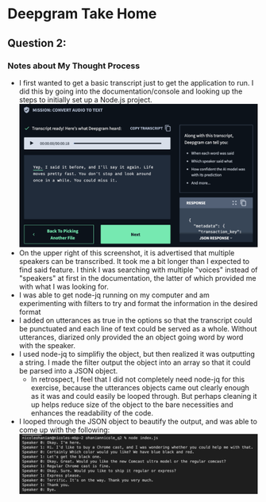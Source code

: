 # Deepgram Take Home
## Question 2:


### Notes about My Thought Process
* I first wanted to get a basic transcript just to get the application to run. I did this by going into the documentation/console and looking up the steps to initially set up a Node.js project.
![Screenshot of Deepgram Console](console_screenshot.png "Screenshot of Deepgram Console")
* On the upper right of this screenshot, it is advertised that multiple speakers can be transcribed. It took me a bit longer than I expected to find said feature. I think I was searching with multiple "voices" instead of "speakers" at first in the documentation, the latter of which provided me with what I was looking for. 
* I was able to get node-jq running on my computer and am experimenting with filters to try and format the information in the desired format
* I added on utterances as true in the options so that the transcript could be punctuated and each line of text could be served as a whole. Without utterances, diarized only provided the an object going word by word with the speaker.
* I used node-jq to simplifiy the object, but then realized it was outputting a string. I made the filter output the object into an array so that it could be parsed into a JSON object.
  * In retrospect, I feel that I did not completely need node-jq for this exercise, because the utterances objects came out clearly enough as it was and could easily be looped through. But perhaps cleaning it up helps reduce size of the object to the bare necessities and enhances the readability of the code.
* I looped through the JSON object to beautify the output, and was able to come up with the following:
![Screenshot of Output](output_screenshot.png "Screenshot of Output")